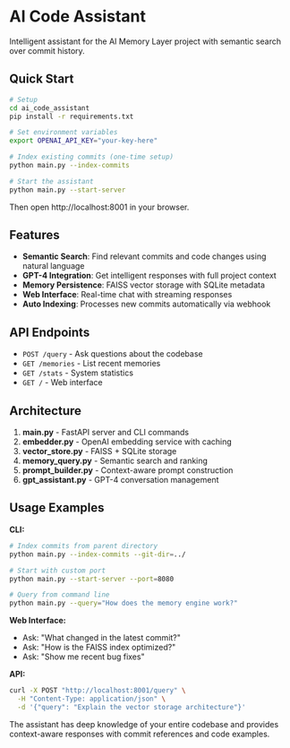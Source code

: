 # AI Code Assistant

Intelligent assistant for the AI Memory Layer project with semantic search over commit history.

## Quick Start

```bash
# Setup
cd ai_code_assistant
pip install -r requirements.txt

# Set environment variables
export OPENAI_API_KEY="your-key-here"

# Index existing commits (one-time setup)
python main.py --index-commits

# Start the assistant
python main.py --start-server
```

Then open http://localhost:8001 in your browser.

## Features

- **Semantic Search**: Find relevant commits and code changes using natural language
- **GPT-4 Integration**: Get intelligent responses with full project context  
- **Memory Persistence**: FAISS vector storage with SQLite metadata
- **Web Interface**: Real-time chat with streaming responses
- **Auto Indexing**: Processes new commits automatically via webhook

## API Endpoints

- `POST /query` - Ask questions about the codebase
- `GET /memories` - List recent memories
- `GET /stats` - System statistics
- `GET /` - Web interface

## Architecture

1. **main.py** - FastAPI server and CLI commands
2. **embedder.py** - OpenAI embedding service with caching
3. **vector_store.py** - FAISS + SQLite storage
4. **memory_query.py** - Semantic search and ranking
5. **prompt_builder.py** - Context-aware prompt construction
6. **gpt_assistant.py** - GPT-4 conversation management

## Usage Examples

**CLI:**
```bash
# Index commits from parent directory
python main.py --index-commits --git-dir=../

# Start with custom port
python main.py --start-server --port=8080

# Query from command line
python main.py --query="How does the memory engine work?"
```

**Web Interface:**
- Ask: "What changed in the latest commit?"
- Ask: "How is the FAISS index optimized?"
- Ask: "Show me recent bug fixes"

**API:**
```bash
curl -X POST "http://localhost:8001/query" \
  -H "Content-Type: application/json" \
  -d '{"query": "Explain the vector storage architecture"}'
```

The assistant has deep knowledge of your entire codebase and provides context-aware responses with commit references and code examples.